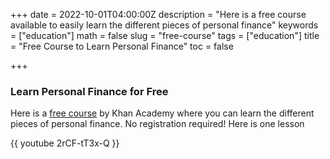 +++
date = 2022-10-01T04:00:00Z
description = "Here is a free course available to easily learn the different pieces of personal finance"
keywords = ["education"]
math = false
slug = "free-course"
tags = ["education"]
title = "Free Course to Learn Personal Finance"
toc = false

+++
### Learn Personal Finance for Free

Here is a [free course](https://www.khanacademy.org/college-careers-more/personal-finance) by Khan Academy where you can learn the different pieces of personal finance. No registration required! Here is one lesson

{{ youtube 2rCF-tT3x-Q }}